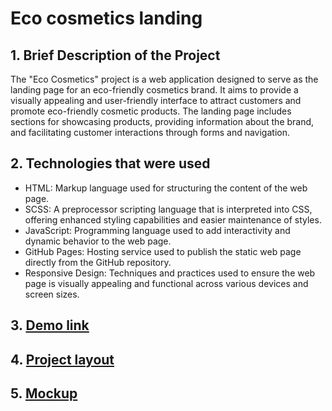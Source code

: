 # Eco cosmetics landing
## 1. Brief Description of the Project
The "Eco Cosmetics" project is a web application designed to serve as the landing page for an eco-friendly cosmetics brand. It aims to provide a visually appealing and user-friendly interface to attract customers and promote eco-friendly cosmetic products. The landing page includes sections for showcasing products, providing information about the brand, and facilitating customer interactions through forms and navigation.

## 2. Technologies that were used
  - HTML: Markup language used for structuring the content of the web page.
  - SCSS: A preprocessor scripting language that is interpreted into CSS, offering enhanced styling capabilities and easier maintenance of styles.
  - JavaScript: Programming language used to add interactivity and dynamic behavior to the web page.
  - GitHub Pages: Hosting service used to publish the static web page directly from the GitHub repository.
  - Responsive Design: Techniques and practices used to ensure the web page is visually appealing and functional across various devices and screen sizes.

## 3. [Demo link](https://alinaovod.github.io/eco-cosmetics-landing/)
## 4. [Project layout](https://alinaovod.github.io/eco-cosmetics-landing/)
## 5. [Mockup](https://www.figma.com/design/feCHNI7ZD8WPJVBrEXWwA8/Brand-of-eco-cosmetics-_FE-students-(Copy)-(Copy)?node-id=21779-2&t=ulr25bYjceVubSi2-1)
